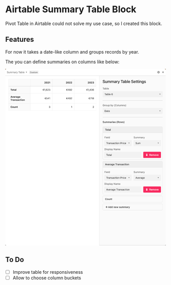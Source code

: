 # Airtable Summary Table Block

Pivot Table in Airtable could not solve my use case, so I created this block.

## Features

For now it takes a date-like column and groups records by year.

The you can define summaries on columns like below:

![Summary Table Settings](./assets/screenshot-settings.png)

## To Do

- [ ] Improve table for responsiveness
- [ ] Allow to choose column buckets
